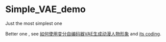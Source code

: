 # Simple_VAE_demo
Just the most simplest one 

Better one , see [如何使用变分自编码器VAE生成动漫人物形象](https://www.jiqizhixin.com/articles/generate-anime-character-with-VAE) and [its coding](https://github.com/wuga214/IMPLEMENTATION_Variational-Auto-Encoder).
